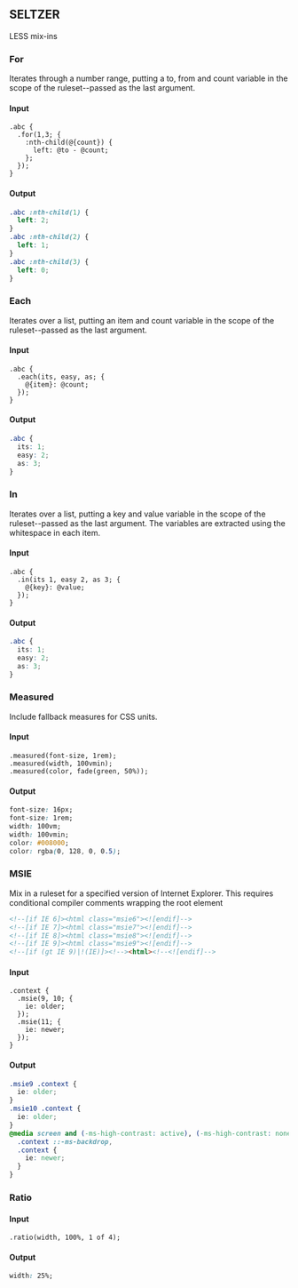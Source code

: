 ## SELTZER

LESS mix-ins


### For
Iterates through a number range, putting a to, from and count variable in the scope of the ruleset--passed as the last argument.

#### Input
```less
.abc {
  .for(1,3; {
    :nth-child(@{count}) { 
      left: @to - @count;
    };
  });
}
```
#### Output
```css
.abc :nth-child(1) {
  left: 2;
}
.abc :nth-child(2) {
  left: 1;
}
.abc :nth-child(3) {
  left: 0;
}
```

### Each
Iterates over a list, putting an item and count variable in the scope of the ruleset--passed as the last argument.

#### Input
```less
.abc {
  .each(its, easy, as; {
    @{item}: @count;
  });
}
```
#### Output
```css
.abc {
  its: 1;
  easy: 2;
  as: 3;
}
```

### In
Iterates over a list, putting a key and value variable in the scope of the ruleset--passed as the last argument. 
The variables are extracted using the whitespace in each item.

#### Input
```less
.abc {
  .in(its 1, easy 2, as 3; {
    @{key}: @value;
  });
}
```
#### Output
```css
.abc {
  its: 1;
  easy: 2;
  as: 3;
}
```

### Measured
Include fallback measures for CSS units.

#### Input
```less
.measured(font-size, 1rem);
.measured(width, 100vmin);
.measured(color, fade(green, 50%));
```
#### Output
```css
font-size: 16px;
font-size: 1rem;
width: 100vm;
width: 100vmin;
color: #008000;
color: rgba(0, 128, 0, 0.5);
```

### MSIE
Mix in a ruleset for a specified version of Internet Explorer. This requires conditional compiler comments 
wrapping the root element

```html
<!--[if IE 6]><html class="msie6"><![endif]-->
<!--[if IE 7]><html class="msie7"><![endif]-->
<!--[if IE 8]><html class="msie8"><![endif]-->
<!--[if IE 9]><html class="msie9"><![endif]-->
<!--[if (gt IE 9)|!(IE)]><!--><html><!--<![endif]-->
```

#### Input
```less
.context {
  .msie(9, 10; {
    ie: older;
  });
  .msie(11; {
    ie: newer;
  });
}
```
#### Output
```css
.msie9 .context {
  ie: older;
}
.msie10 .context {
  ie: older;
}
@media screen and (-ms-high-contrast: active), (-ms-high-contrast: none) {
  .context ::-ms-backdrop,
  .context {
    ie: newer;
  }
}
```

### Ratio

#### Input
```less
.ratio(width, 100%, 1 of 4);
```
#### Output
```css
width: 25%;
```

